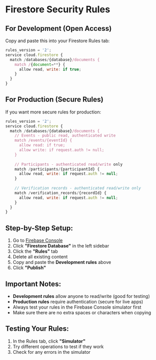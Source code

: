 # Firestore Security Rules

## For Development (Open Access)
Copy and paste this into your Firestore Rules tab:

```javascript
rules_version = '2';
service cloud.firestore {
  match /databases/{database}/documents {
    match /{document=**} {
      allow read, write: if true;
    }
  }
}
```

## For Production (Secure Rules)
If you want more secure rules for production:

```javascript
rules_version = '2';
service cloud.firestore {
  match /databases/{database}/documents {
    // Events - public read, authenticated write
    match /events/{eventId} {
      allow read: if true;
      allow write: if request.auth != null;
    }
    
    // Participants - authenticated read/write only
    match /participants/{participantId} {
      allow read, write: if request.auth != null;
    }
    
    // Verification records - authenticated read/write only
    match /verification_records/{recordId} {
      allow read, write: if request.auth != null;
    }
  }
}
```

## Step-by-Step Setup:

1. Go to [Firebase Console](https://console.firebase.google.com/project/genesis-8ca86)
2. Click **"Firestore Database"** in the left sidebar
3. Click the **"Rules"** tab
4. Delete all existing content
5. Copy and paste the **Development rules** above
6. Click **"Publish"**

## Important Notes:

- **Development rules** allow anyone to read/write (good for testing)
- **Production rules** require authentication (secure for live apps)
- Always test your rules in the Firebase Console simulator first
- Make sure there are no extra spaces or characters when copying

## Testing Your Rules:

1. In the Rules tab, click **"Simulator"**
2. Try different operations to test if they work
3. Check for any errors in the simulator
